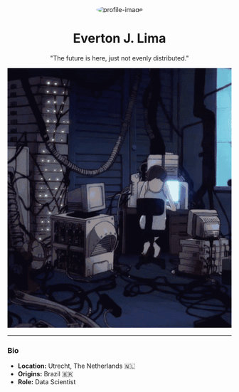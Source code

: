 <div align="center">
  <img src="https://user-images.githubusercontent.com/your-image" width="200px" alt="profile-image" style="border-radius: 50%;">
  <h1 align="center">Everton J. Lima</h1>
  <p align="center">"The future is here, just not evenly distributed."</p>
  <img src="imgs/computer.gif" width="600px" alt="cyberpunk-anime-gif">
</div>

---

### Bio

- **Location:** Utrecht, The Netherlands 🇳🇱
- **Origins:** Brazil 🇧🇷
- **Role:** Data Scientist

